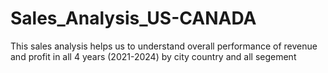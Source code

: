 # Sales_Analysis_US-CANADA
This sales analysis helps us to understand overall performance of revenue and profit in  all 4 years (2021-2024) by city country and all segement
